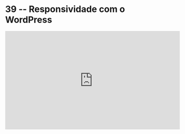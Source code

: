 # 39 -- Responsividade com o WordPress

<iframe 
        width="560" 
        height="315" 
        src="https://www.youtube.com/embed/7PJurQnxS60" 
        title="YouTube video player" 
        frameborder="0" 
        allow="accelerometer; autoplay; clipboard-write; encrypted-media; gyroscope; picture-in-picture" 
        allowfullscreen
        >
</iframe>

